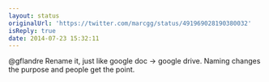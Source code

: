 ```yaml
---
layout: status
originalUrl: 'https://twitter.com/marcgg/status/491969028190380032'
isReply: true
date: 2014-07-23 15:32:11
---
```


@gflandre Rename it, just like google doc -&gt; google drive. Naming changes the purpose and people get the point.
